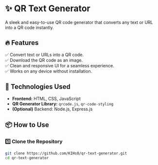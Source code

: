 # ✨ QR Text Generator

A sleek and easy-to-use QR code generator that converts any text or URL into a QR code instantly.

## 🔥 Features
✅ Convert text or URLs into a QR code.  
✅ Download the QR code as an image.  
✅ Clean and responsive UI for a seamless experience.  
✅ Works on any device without installation.  

## 🚀 Technologies Used
- **Frontend:** HTML, CSS, JavaScript  
- **QR Generator Library:** `qrcode.js`, `qr-code-styling`  
- **(Optional)** Backend: Node.js, Express.js  

## 📦 How to Use

### 1️⃣ Clone the Repository  
```sh
git clone https://github.com/KIHs0/qr-text-generator.git
cd qr-text-generator
